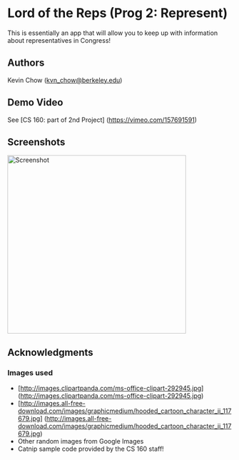 # Lord of the Reps (Prog 2: Represent)

This is essentially an app that will allow you to keep up with information about representatives in Congress!

## Authors

Kevin Chow ([kvn_chow@berkeley.edu](mailto:kvn_chow@berkeley.edu))

## Demo Video

See [CS 160: part of 2nd Project] (https://vimeo.com/157691591)

## Screenshots

<img src="screenshots/main.png" height="400" alt="Screenshot"/>

## Acknowledgments

### Images used
* [http://images.clipartpanda.com/ms-office-clipart-292945.jpg] (http://images.clipartpanda.com/ms-office-clipart-292945.jpg)
* [http://images.all-free-download.com/images/graphicmedium/hooded_cartoon_character_ii_117679.jpg] (http://images.all-free-download.com/images/graphicmedium/hooded_cartoon_character_ii_117679.jpg)
* Other random images from Google Images
* Catnip sample code provided by the CS 160 staff!
